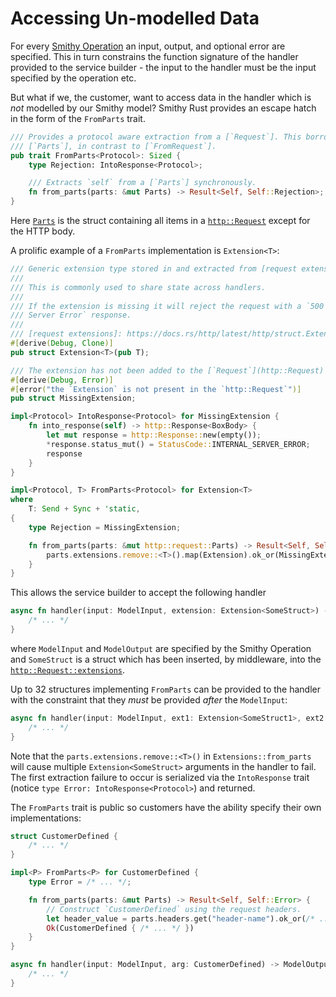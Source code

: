 # Accessing Un-modelled Data

For every [Smithy Operation](https://awslabs.github.io/smithy/2.0/spec/service-types.html#operation) an input, output, and optional error are specified. This in turn constrains the function signature of the handler provided to the service builder - the input to the handler must be the input specified by the operation etc.

But what if we, the customer, want to access data in the handler which is _not_ modelled by our Smithy model? Smithy Rust provides an escape hatch in the form of the `FromParts` trait.

<!-- TODO(IntoParts): Dually, what if we want to return data from the handler which is _not_ modelled by our Smithy model? -->

```rust
/// Provides a protocol aware extraction from a [`Request`]. This borrows the
/// [`Parts`], in contrast to [`FromRequest`].
pub trait FromParts<Protocol>: Sized {
    type Rejection: IntoResponse<Protocol>;

    /// Extracts `self` from a [`Parts`] synchronously.
    fn from_parts(parts: &mut Parts) -> Result<Self, Self::Rejection>;
}
```

Here [`Parts`](https://docs.rs/http/latest/http/request/struct.Parts.html) is the struct containing all items in a [`http::Request`](https://docs.rs/http/latest/http/request/struct.Request.html) except for the HTTP body.

A prolific example of a `FromParts` implementation is `Extension<T>`:

```rust
/// Generic extension type stored in and extracted from [request extensions].
///
/// This is commonly used to share state across handlers.
///
/// If the extension is missing it will reject the request with a `500 Internal
/// Server Error` response.
///
/// [request extensions]: https://docs.rs/http/latest/http/struct.Extensions.html
#[derive(Debug, Clone)]
pub struct Extension<T>(pub T);

/// The extension has not been added to the [`Request`](http::Request) or has been previously removed.
#[derive(Debug, Error)]
#[error("the `Extension` is not present in the `http::Request`")]
pub struct MissingExtension;

impl<Protocol> IntoResponse<Protocol> for MissingExtension {
    fn into_response(self) -> http::Response<BoxBody> {
        let mut response = http::Response::new(empty());
        *response.status_mut() = StatusCode::INTERNAL_SERVER_ERROR;
        response
    }
}

impl<Protocol, T> FromParts<Protocol> for Extension<T>
where
    T: Send + Sync + 'static,
{
    type Rejection = MissingExtension;

    fn from_parts(parts: &mut http::request::Parts) -> Result<Self, Self::Rejection> {
        parts.extensions.remove::<T>().map(Extension).ok_or(MissingExtension)
    }
}
```

This allows the service builder to accept the following handler

```rust
async fn handler(input: ModelInput, extension: Extension<SomeStruct>) -> ModelOutput {
    /* ... */
}
```

where `ModelInput` and `ModelOutput` are specified by the Smithy Operation and `SomeStruct` is a struct which has been inserted, by middleware, into the [`http::Request::extensions`](https://docs.rs/http/latest/http/request/struct.Request.html#method.extensions).

Up to 32 structures implementing `FromParts` can be provided to the handler with the constraint that they _must_ be provided _after_ the `ModelInput`:

```rust
async fn handler(input: ModelInput, ext1: Extension<SomeStruct1>, ext2: Extension<SomeStruct2>, other: Other /* : FromParts */, /* ... */) -> ModelOutput {
    /* ... */
}
```

Note that the `parts.extensions.remove::<T>()` in `Extensions::from_parts` will cause multiple `Extension<SomeStruct>` arguments in the handler to fail. The first extraction failure to occur is serialized via the `IntoResponse` trait (notice `type Error: IntoResponse<Protocol>`) and returned.

The `FromParts` trait is public so customers have the ability specify their own implementations:

```rust
struct CustomerDefined {
    /* ... */
}

impl<P> FromParts<P> for CustomerDefined {
    type Error = /* ... */;

    fn from_parts(parts: &mut Parts) -> Result<Self, Self::Error> {
        // Construct `CustomerDefined` using the request headers.
        let header_value = parts.headers.get("header-name").ok_or(/* ... */)?;
        Ok(CustomerDefined { /* ... */ })
    }
}

async fn handler(input: ModelInput, arg: CustomerDefined) -> ModelOutput {
    /* ... */
}
```
